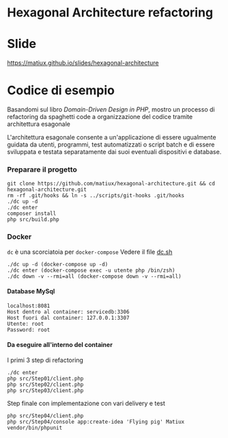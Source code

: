 Hexagonal Architecture refactoring
=====

# Slide
https://matiux.github.io/slides/hexagonal-architecture

# Codice di esempio
Basandomi sul libro *Domain-Driven Design in PHP*, mostro un processo di refactoring da spaghetti code a organizzazione del codice
tramite architettura esagonale

L'architettura esagonale consente a un'applicazione di essere ugualmente guidata da utenti, programmi, test automatizzati o
script batch e di essere sviluppata e testata separatamente dai suoi eventuali dispositivi e database.

### Preparare il progetto

```shell
git clone https://github.com/matiux/hexagonal-architecture.git && cd hexagonal-architecture.git
rm -rf .git/hooks && ln -s ../scripts/git-hooks .git/hooks
./dc up -d
./dc enter
composer install
php src/build.php
```

### Docker
`dc` è una scorciatoia per `docker-compose`
Vedere il file [dc.sh](./docker/dc.sh)
```shell
./dc up -d (docker-compose up -d)
./dc enter (docker-compose exec -u utente php /bin/zsh)
./dc down -v --rmi=all (docker-compose down -v --rmi=all)
```

#### Database MySql
```shell
localhost:8081
Host dentro al container: servicedb:3306
Host fuori dal container: 127.0.0.1:3307
Utente: root
Password: root
```

#### Da eseguire all'interno del container

I primi 3 step di refactoring
```shell
./dc enter
php src/Step01/client.php
php src/Step02/client.php
php src/Step03/client.php
```
Step finale con implementazione con vari delivery e test
```shell
php src/Step04/client.php
php src/Step04/console app:create-idea 'Flying pig' Matiux
vendor/bin/phpunit
```
